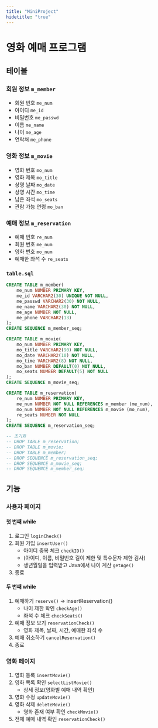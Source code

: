 ```yaml
---
title: "MiniProject"
hidetitle: "true"
---
```


# 영화 예매 프로그램

## 테이블

### 회원 정보 `m_member`

- 회원 번호 `me_num`
- 아이디 `me_id`
- 비밀번호 `me_passwd`
- 이름 `me_name`
- 나이 `me_age`
- 연락처 `me_phone`

### 영화 정보 `m_movie`

- 영화 번호 `mo_num`
- 영화 제목 `mo_title`
- 상영 날짜 `mo_date`
- 상영 시간 `mo_time`
- 남은 좌석 `mo_seats`
- 관람 가능 연령 `mo_ban`

### 예매 정보 `m_reservation`

- 예매 번호 `re_num`
- 회원 번호 `me_num`
- 영화 번호 `mo_num`
- 예매한 좌석 수 `re_seats`

### `table.sql`

```sql
CREATE TABLE m_member(
	me_num NUMBER PRIMARY KEY,
	me_id VARCHAR2(30) UNIQUE NOT NULL,
	me_passwd VARCHAR2(30) NOT NULL,
	me_name VARCHAR2(30) NOT NULL,
	me_age NUMBER NOT NULL,
	me_phone VARCHAR2(13)
);
CREATE SEQUENCE m_member_seq;

CREATE TABLE m_movie(
	mo_num NUMBER PRIMARY KEY,
	mo_title VARCHAR2(90) NOT NULL,
	mo_date VARCHAR2(10) NOT NULL,
	mo_time VARCHAR2(8) NOT NULL,
	mo_ban NUMBER DEFAULT(0) NOT NULL,
	mo_seats NUMBER DEFAULT(5) NOT NULL
);
CREATE SEQUENCE m_movie_seq;

CREATE TABLE m_reservation(
	re_num NUMBER PRIMARY KEY,
	me_num NUMBER NOT NULL REFERENCES m_member (me_num),
	mo_num NUMBER NOT NULL REFERENCES m_movie (mo_num),
	re_seats NUMBER NOT NULL
);
CREATE SEQUENCE m_reservation_seq;

-- 초기화
-- DROP TABLE m_reservation;
-- DROP TABLE m_movie;
-- DROP TABLE m_member;
-- DROP SEQUENCE m_reservation_seq;
-- DROP SEQUENCE m_movie_seq;
-- DROP SEQUENCE m_member_seq;
```

## 기능

### 사용자 페이지

#### 첫 번째 while

1. 로그인 `loginCheck()`
2. 회원 가입 `insertUser()`
	- 아이디 중복 체크 `checkID()`
	- (아이디, 이름, 비밀번호 길이 제한 및 특수문자 제한 검사)
	- 생년월일을 입력받고 Java에서 나이 계산 `getAge()`
3. 종료

#### 두 번째 while

1. 예매하기 `reserve()` -> insertReservation()
	- 나이 제한 확인 `checkAge()`
	- 좌석 수 체크 `checkSeats()`
2. 예매 정보 보기 `reservationCheck()`
	- 영화 제목, 날짜, 시간, 예매한 좌석 수
3. 예매 취소하기 `cancelReservation()`
4. 종료

### 영화 페이지

1. 영화 등록 `insertMovie()`
2. 영화 목록 확인 `selectListMovie()`
	- 상세 정보(영화별 예매 내역 확인)
3. 영화 수정 `updateMovie()`
4. 영화 삭제 `deleteMovie()`
	- 영화 존재 여부 확인 `checkMovie()`
5. 전체 예매 내역 확인 `reservationCheck()`